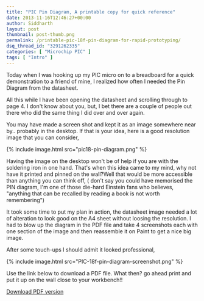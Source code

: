 ```yaml
---
title: "PIC Pin Diagram, A printable copy for quick reference"
date: 2013-11-16T12:46:27+00:00
author: Siddharth
layout: post
thumbnail: post-thumb.png
permalink: /printable-pic-18f-pin-diagram-for-rapid-prototyping/
dsq_thread_id: "3291262335"
categories: [ "Microchip PIC" ]
tags: [ "Intro" ]
---
```


Today when I was hooking up my PIC micro on to a breadboard for a quick demonstration to a friend of mine, I realized how often I needed the Pin Diagram from the datasheet.

All this while I have been opening the datasheet and scrolling through to page 4. I don't know about you, but, I bet there are a couple of people out there who did the same thing I did over and over again.

You may have made a screen shot and kept it as an image somewhere near by.. probably in the desktop. If that is your idea, here is a good resolution image that you can consider,

{% include image.html src="pic18-pin-diagram.png" %}

Having the image on the desktop won't be of help if you are with the soldering iron in one hand. That's when this idea came to my mind, why not have it printed and pinned on the wall?Well that would be more accessible than anything you can think off, ( don't say you could have memorised the PIN diagram, I'm one of those die-hard Einstein fans who believes, "anything that can be recalled by reading a book is not worth remembering")

It took some time to put my plan in action, the datasheet image needed a lot of alteration to look good on the A4 sheet without loosing the resolution. I had to blow up the diagram in the PDF file and take 4 screenshots each with one section of the image and then reassemble it on Paint to get a nice big image.

After some touch-ups I should admit it looked professional,

{% include image.html src="PIC-18f-pin-diagram-screenshot.png" %}

Use the link below to download a PDF file. What then? go ahead print and put it up on the wall close to your workbench!!

[Download PDF version](http://embedjournal.com/download/printable-pin_dia-pdf/ "Download Now")
